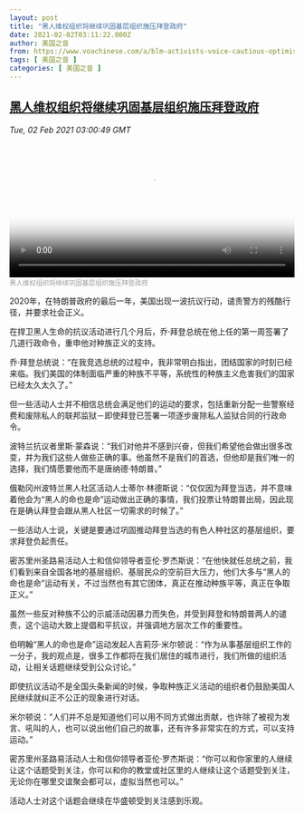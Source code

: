 ```yaml
---
layout: post
title: "黑人维权组织将继续巩固基层组织施压拜登政府"
date: 2021-02-02T03:11:22.000Z
author: 美国之音
from: https://www.voachinese.com/a/blm-activists-voice-cautious-optimism-about-biden-presidency-20210201/5761599.html
tags: [ 美国之音 ]
categories: [ 美国之音 ]
---
```

<!--1612235482000-->
[黑人维权组织将继续巩固基层组织施压拜登政府](https://www.voachinese.com/a/blm-activists-voice-cautious-optimism-about-biden-presidency-20210201/5761599.html)
------

<div>
<div><i>Tue, 02 Feb 2021 03:00:49 GMT</i></div><video poster="https://images.weserv.nl?url=gdb.voanews.com/4a3c3b1c-851b-4d12-8ea1-d00e81d36ec9_tv_r1_s_w900.jpg" src="https://av.voanews.com/Videoroot/Pangeavideo/2021/02/4/4a/4a3c3b1c-851b-4d12-8ea1-d00e81d36ec9_240p.mp4" style="width:100%" controls></video><div><small style="color: #999;">黑人维权组织将继续巩固基层组织施压拜登政府</small></div><p>2020年，在特朗普政府的最后一年，美国出现一波抗议行动，谴责警方的残酷行径，并要求社会正义。</p><p>在捍卫黑人生命的抗议活动进行几个月后，乔·拜登总统在他上任的第一周签署了几道行政命令，重申他对种族正义的支持。</p><p>乔·拜登总统说：“在我竞选总统的过程中，我非常明白指出，团结国家的时刻已经来临。我们美国的体制面临严重的种族不平等，系统性的种族主义危害我们的国家已经太久太久了。”</p><p>但一些活动人士并不相信总统会满足他们的运动的要求，包括重新分配一些警察经费和废除私人的联邦监狱－即使拜登已签署一项逐步废除私人监狱合同的行政命令。</p><p>波特兰抗议者里斯·蒙森说：“我们对他并不感到兴奋，但我们希望他会做出很多改变，并为我们这些人做些正确的事。他虽然不是我们的首选，但他却是我们唯一的选择，我们情愿要他而不是唐纳德·特朗普。”</p><p>俄勒冈州波特兰黑人社区活动人士蒂尔·林德斯说：“仅仅因为拜登当选，并不意味着他会为“黑人的命也是命”运动做出正确的事情，我们投票让特朗普出局，因此现在是确认拜登会跟从黑人社区一切需求的时候了。”</p><p>一些活动人士说，关键是要通过巩固推动拜登当选的有色人种社区的基层组织，要求拜登负起责任。</p><p>密苏里州圣路易活动人士和信仰领导者亚伦·罗杰斯说：“在他快就任总统之前，我们看到来自全国各地的基层组织、基层民众的空前巨大压力，他们大多与“黑人的命也是命”运动有关，不过当然也有其它团体，真正在推动种族平等，真正在争取正义。”</p><p>虽然一些反对种族不公的示威活动因暴力而失色，并受到拜登和特朗普两人的谴责，这个运动大致上提倡和平抗议，并强调地方层次工作的重要性。</p><p>伯明翰“黑人的命也是命”运动发起人吉莉莎·米尔顿说：“作为从事基层组织工作的一分子，我的观点是，很多工作都将在我们居住的城市进行，我们所做的组织活动，让相关话题继续受到公众讨论。”</p><p>即使抗议活动不是全国头条新闻的时候，争取种族正义活动的组织者仍鼓励美国人民继续就纠正不公正的现象进行对话。</p><p>米尔顿说：“人们并不总是知道他们可以用不同方式做出贡献，也许除了被视为发言、吼叫的人，也可以说出他们自己的故事，还有许多非常实在的方式，可以支持运动。”</p><p>密苏里州圣路易活动人士和信仰领导者亚伦·罗杰斯说：“你可以和你家里的人继续让这个话题受到关注，你可以和你的教堂或社区里的人继续让这个话题受到关注，无论你在哪里交谊聚会都可以，虚拟当然也可以。”</p><p>活动人士对这个话题会继续在华盛顿受到关注感到乐观。</p>
</div>
